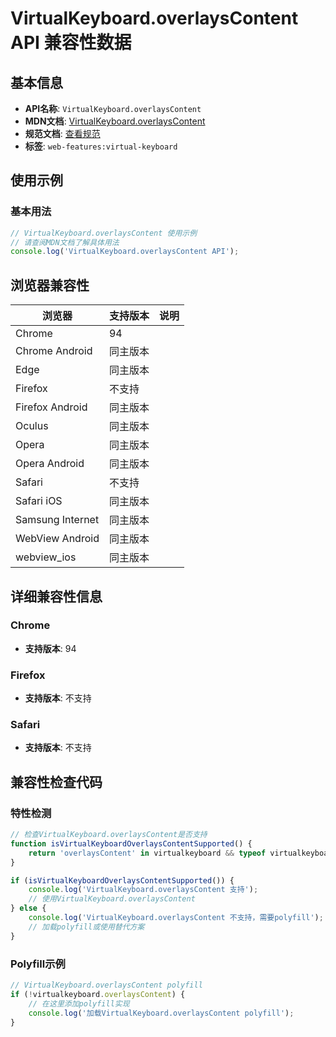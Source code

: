 # VirtualKeyboard.overlaysContent API 兼容性数据

## 基本信息

- **API名称**: `VirtualKeyboard.overlaysContent`
- **MDN文档**: [VirtualKeyboard.overlaysContent](https://developer.mozilla.org/docs/Web/API/VirtualKeyboard/overlaysContent)
- **规范文档**: [查看规范](https://w3c.github.io/virtual-keyboard/#dom-virtualkeyboard-overlayscontent)
- **标签**: `web-features:virtual-keyboard`

## 使用示例

### 基本用法

```javascript
// VirtualKeyboard.overlaysContent 使用示例
// 请查阅MDN文档了解具体用法
console.log('VirtualKeyboard.overlaysContent API');
```

## 浏览器兼容性

| 浏览器 | 支持版本 | 说明 |
|--------|----------|------|
| Chrome | 94 |  |
| Chrome Android | 同主版本 |  |
| Edge | 同主版本 |  |
| Firefox | 不支持 |  |
| Firefox Android | 同主版本 |  |
| Oculus | 同主版本 |  |
| Opera | 同主版本 |  |
| Opera Android | 同主版本 |  |
| Safari | 不支持 |  |
| Safari iOS | 同主版本 |  |
| Samsung Internet | 同主版本 |  |
| WebView Android | 同主版本 |  |
| webview_ios | 同主版本 |  |

## 详细兼容性信息

### Chrome

- **支持版本**: 94

### Firefox

- **支持版本**: 不支持

### Safari

- **支持版本**: 不支持

## 兼容性检查代码

### 特性检测

```javascript
// 检查VirtualKeyboard.overlaysContent是否支持
function isVirtualKeyboardOverlaysContentSupported() {
    return 'overlaysContent' in virtualkeyboard && typeof virtualkeyboard.overlaysContent === 'function';
}

if (isVirtualKeyboardOverlaysContentSupported()) {
    console.log('VirtualKeyboard.overlaysContent 支持');
    // 使用VirtualKeyboard.overlaysContent
} else {
    console.log('VirtualKeyboard.overlaysContent 不支持，需要polyfill');
    // 加载polyfill或使用替代方案
}
```

### Polyfill示例

```javascript
// VirtualKeyboard.overlaysContent polyfill
if (!virtualkeyboard.overlaysContent) {
    // 在这里添加polyfill实现
    console.log('加载VirtualKeyboard.overlaysContent polyfill');
}
```

